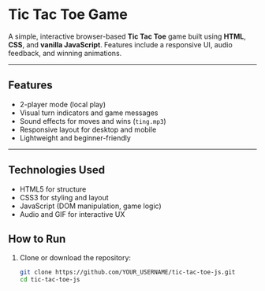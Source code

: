 #  Tic Tac Toe Game

A simple, interactive browser-based **Tic Tac Toe** game built using **HTML**, **CSS**, and **vanilla JavaScript**. Features include a responsive UI, audio feedback, and winning animations.

---

##  Features

- 2-player mode (local play)
- Visual turn indicators and game messages
- Sound effects for moves and wins (`ting.mp3`)
- Responsive layout for desktop and mobile
- Lightweight and beginner-friendly

---

##  Technologies Used

- HTML5 for structure  
- CSS3 for styling and layout  
- JavaScript (DOM manipulation, game logic)  
- Audio and GIF for interactive UX  
## How to Run

1. Clone or download the repository:
   ```bash
   git clone https://github.com/YOUR_USERNAME/tic-tac-toe-js.git
   cd tic-tac-toe-js
